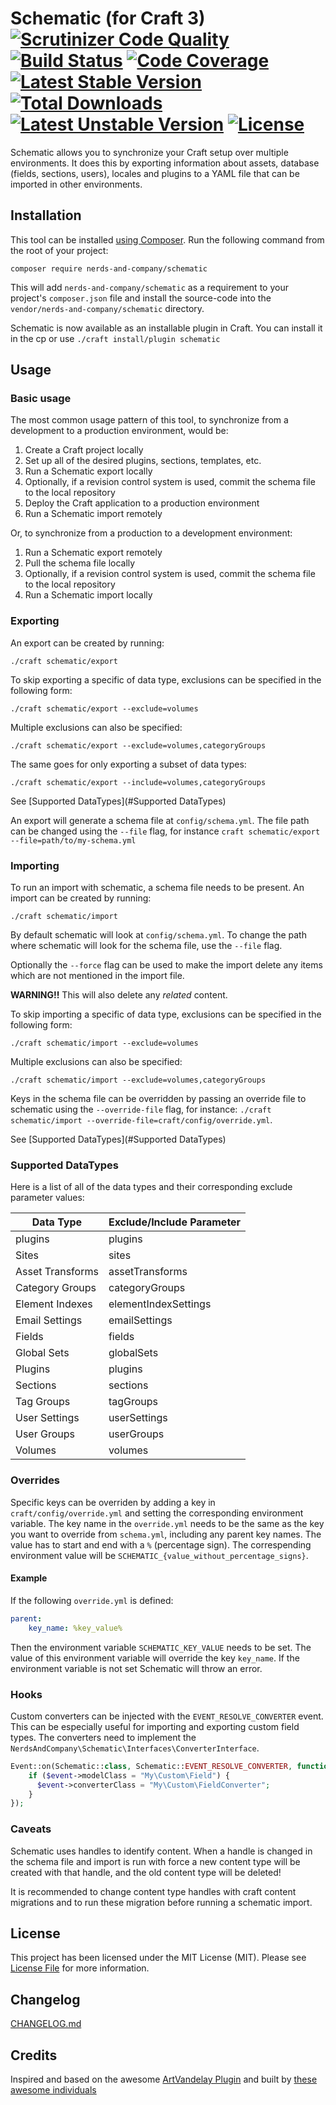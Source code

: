 # Schematic (for Craft 3) [![Scrutinizer Code Quality](https://scrutinizer-ci.com/g/nerds-and-company/schematic/badges/quality-score.png?b=master)](https://scrutinizer-ci.com/g/nerds-and-company/schematic/?branch=master) [![Build Status](https://travis-ci.org/nerds-and-company/schematic.svg?branch=master)](https://travis-ci.org/nerds-and-company/schematic) [![Code Coverage](https://scrutinizer-ci.com/g/nerds-and-company/schematic/badges/coverage.png?b=master)](https://scrutinizer-ci.com/g/nerds-and-company/schematic/?branch=master) [![Latest Stable Version](https://poser.pugx.org/nerds-and-company/schematic/v/stable)](https://packagist.org/packages/nerds-and-company/schematic) [![Total Downloads](https://poser.pugx.org/nerds-and-company/schematic/downloads)](https://packagist.org/packages/nerds-and-company/schematic) [![Latest Unstable Version](https://poser.pugx.org/nerds-and-company/schematic/v/unstable)](https://packagist.org/packages/nerds-and-company/schematic) [![License](https://poser.pugx.org/nerds-and-company/schematic/license)](https://packagist.org/packages/nerds-and-company/schematic)

Schematic allows you to synchronize your Craft setup over multiple environments. It does this by exporting information about assets,  database (fields, sections, users), locales and plugins to a YAML file that can be imported in other environments.

## Installation

This tool can be installed [using Composer](https://getcomposer.org/doc/00-intro.md). Run the following command from the root of your project:

```
composer require nerds-and-company/schematic
```

This will add `nerds-and-company/schematic` as a requirement to your  project's `composer.json` file and install the source-code into the `vendor/nerds-and-company/schematic` directory.

Schematic is now available as an installable plugin in Craft. You can install it in the cp or use `./craft install/plugin schematic`

## Usage

### Basic usage

The most common usage pattern of this tool, to synchronize from a development to a production environment, would be:

1. Create a Craft project locally
2. Set up all of the desired plugins, sections, templates, etc.
3. Run a Schematic export locally
4. Optionally, if a revision control system is used, commit the schema file to the local repository
5. Deploy the Craft application to a production environment
6. Run a Schematic import remotely

Or, to synchronize from a production to a development environment:

1. Run a Schematic export remotely
2. Pull the schema file locally
3. Optionally, if a revision control system is used, commit the schema file to the local repository
4. Run a Schematic import locally

### Exporting

An export can be created by running:

```
./craft schematic/export
```

To skip exporting a specific of data type, exclusions can be specified in the following form:

```
./craft schematic/export --exclude=volumes
```

Multiple exclusions can also be specified:

```
./craft schematic/export --exclude=volumes,categoryGroups
```

The same goes for only exporting a subset of data types:

```
./craft schematic/export --include=volumes,categoryGroups
```

See [Supported DataTypes](#Supported DataTypes)

An export will generate a schema file at `config/schema.yml`. The file path can be changed using the `--file` flag, for instance `craft schematic/export --file=path/to/my-schema.yml`

### Importing

To run an import with schematic, a schema file needs to be present. An import can be created by running:

```
./craft schematic/import
```

By default schematic will look at `config/schema.yml`. To change the path where schematic will look for the schema file, use the `--file` flag.

Optionally the `--force` flag can be used to make the import delete any items which are not mentioned in the import file.

**WARNING!!** This will also delete any _related_ content.

To skip importing a specific of data type, exclusions can be specified in the following form:

```
./craft schematic/import --exclude=volumes
```

Multiple exclusions can also be specified:

```
./craft schematic/import --exclude=volumes,categoryGroups
```

Keys in the schema file can be overridden by passing an override file to schematic using the `--override-file` flag, for instance: `./craft schematic/import --override-file=craft/config/override.yml`.

See [Supported DataTypes](#Supported DataTypes)

### Supported DataTypes

Here is a list of all of the data types and their corresponding exclude parameter values:

| Data Type | Exclude/Include Parameter |
| ------------- |-------------|
| plugins | plugins |
| Sites | sites |
| Asset Transforms | assetTransforms |
| Category Groups | categoryGroups |
| Element Indexes | elementIndexSettings |
| Email Settings | emailSettings |
| Fields | fields |
| Global Sets | globalSets |
| Plugins | plugins |
| Sections | sections |
| Tag Groups | tagGroups |
| User Settings | userSettings |
| User Groups | userGroups |
| Volumes | volumes |

### Overrides

Specific keys can be overriden by adding a key in `craft/config/override.yml` and setting the corresponding environment variable. The key name in the `override.yml` needs to be the same as the key you want to override from `schema.yml`, including any parent key names. The value has to start and end with a `%` (percentage sign). The correspending environment value will be `SCHEMATIC_{value_without_percentage_signs}`.

#### Example

If the following `override.yml` is defined:

```yml
parent:
    key_name: %key_value%
```

Then the environment variable `SCHEMATIC_KEY_VALUE` needs to be set. The value of this environment variable will override the key `key_name`. If the environment variable is not set Schematic will throw an error.

### Hooks

Custom converters can be injected with the `EVENT_RESOLVE_CONVERTER` event.
This can be especially useful for importing and exporting custom field types.
The converters need to implement the `NerdsAndCompany\Schematic\Interfaces\ConverterInterface`.

```php
Event::on(Schematic::class, Schematic::EVENT_RESOLVE_CONVERTER, function (ConverterEvent $event) {
    if ($event->modelClass = "My\Custom\Field") {
      $event->converterClass = "My\Custom\FieldConverter";
    }
});
```

### Caveats

Schematic uses handles to identify content. When a handle is changed in the schema file and import is run with force a new content type will be created with that handle, and the old content type will be deleted!

It is recommended to change content type handles with craft content migrations and to run these migration before running a schematic import.

## License

This project has been licensed under the MIT License (MIT). Please see [License File](LICENSE) for more information.

## Changelog

[CHANGELOG.md](CHANGELOG.md)

## Credits
Inspired and based on the awesome [ArtVandelay Plugin](https://github.com/xodigital/ArtVandelay) and built by [these awesome individuals](https://github.com/nerds-and-company/schematic/graphs/contributors)
